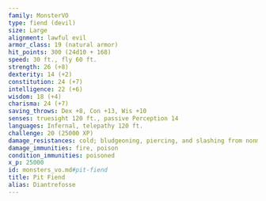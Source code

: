 ```yaml
---
family: MonsterVO
type: fiend (devil)
size: Large
alignment: lawful evil
armor_class: 19 (natural armor)
hit_points: 300 (24d10 + 168)
speed: 30 ft., fly 60 ft.
strength: 26 (+8)
dexterity: 14 (+2)
constitution: 24 (+7)
intelligence: 22 (+6)
wisdom: 18 (+4)
charisma: 24 (+7)
saving_throws: Dex +8, Con +13, Wis +10
senses: truesight 120 ft., passive Perception 14
languages: Infernal, telepathy 120 ft.
challenge: 20 (25000 XP)
damage_resistances: cold; bludgeoning, piercing, and slashing from nonmagical attacks that aren't silvered
damage_immunities: fire, poison
condition_immunities: poisoned
x_p: 25000
id: monsters_vo.md#pit-fiend
title: Pit Fiend
alias: Diantrefosse
---
```


